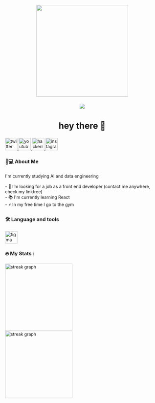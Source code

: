 <div align="center">
      <img src="https://media.giphy.com/media/2IudUHdI075HL02Pkk/giphy.gif" width="300px" height="300px">
</div>

###

<div align="center">
  <img src="https://visitor-badge.laobi.icu/badge?page_id=yesdopepe.yesdopepe&"  />
</div>

###

<h1 align="center">hey there 👋</h1>

###

<div align="left">
  <a href="https://twitter.com/yes_lag" target="_blank">
    <img src="https://img.shields.io/static/v1?message=Twitter&logo=twitter&label=&color=1DA1F2&logoColor=white&labelColor=&style=flat" height="40" alt="twitter logo"  />
  </a>
  <a href="https://www.youtube.com/channel/UCOduKDV9007OfG7AOOvfh_Q" target="_blank">
    <img src="https://img.shields.io/static/v1?message=Youtube&logo=youtube&label=&color=FF0000&logoColor=white&labelColor=&style=flat" height="40" alt="youtube logo"  />
  </a>
  <a href="https://www.hackerrank.com/laiskashkash33" target="_blank">
    <img src="https://img.shields.io/static/v1?message=HackerRank&logo=hackerrank&label=&color=2EC866&logoColor=white&labelColor=&style=flat" height="40" alt="hackerrank logo"  />
  </a>
  <a href="https://www.instagram.com/yesdo.do/" target="_blank">
    <img src="https://img.shields.io/static/v1?message=Instagram&logo=instagram&label=&color=E4405F&logoColor=white&labelColor=&style=flat" height="40" alt="instagram logo"  />
  </a>
</div>

###

<h3 align="left">👦💻  About Me</h3>

###

<p align="left">I'm currently studying AI and data engineering<br><br>- 🔭 I’m looking for a job as a front end developer (contact me anywhere, check my linktree)<br>- 📚 I'm currently learning React<br>- ⚡ In my free time I go to the gym</p>

###

<h3 align="left">🛠 Language and tools</h3>

###

<div align="left">
  <img src="https://skillicons.dev/icons?i=html,css,js,java,python,supabase,react,figma,nodejs,c,cpp,dart,flutter" height="40" alt="figma logo"  />

</div>

###

<h3 align="left">🔥   My Stats :</h3>

###

<div align="left">
  <img src="https://streak-stats.demolab.com?user=yesdopepe&locale=en&mode=daily&theme=dark&hide_border=false&border_radius=5&order=3" height="220" alt="streak graph"  />
</div>
<div align="left">
  <img src="https://github-readme-stats.vercel.app/api/top-langs/?username=yesdopepe&theme=dark&hide_border=true&include_all_commits=false&count_private=false&layout=compact" height="220" alt="streak graph"  />
</div>
